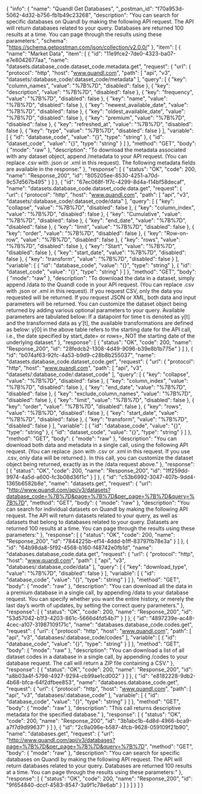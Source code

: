 {
  "info": {
    "name": "Quandl Get Databases",
    "_postman_id": "f70a953d-5062-4d32-b756-fb1b49c23268",
    "description": "You can search for specific databases on Quandl by making the following API request.  The API will return databases related to your query. Databases are returned 100 results at a time. You can page through the results using these parameters:",
    "schema": "https://schema.getpostman.com/json/collection/v2.0.0/"
  },
  "item": [
    {
      "name": "Market Data",
      "item": [
        {
          "id": "11e9fce2-7de0-4323-ba07-e7e8042677aa",
          "name": "datasets.database_code.dataset_code.metadata.get",
          "request": {
            "url": {
              "protocol": "http",
              "host": "www.quandl.com",
              "path": [
                "api",
                "v3",
                "datasets/:database_code/:dataset_code/metadata"
              ],
              "query": [
                {
                  "key": "column_names",
                  "value": "%7B%7D",
                  "disabled": false
                },
                {
                  "key": "description",
                  "value": "%7B%7D",
                  "disabled": false
                },
                {
                  "key": "frequency",
                  "value": "%7B%7D",
                  "disabled": false
                },
                {
                  "key": "name",
                  "value": "%7B%7D",
                  "disabled": false
                },
                {
                  "key": "newest_available_date",
                  "value": "%7B%7D",
                  "disabled": false
                },
                {
                  "key": "oldest_available_date",
                  "value": "%7B%7D",
                  "disabled": false
                },
                {
                  "key": "premium",
                  "value": "%7B%7D",
                  "disabled": false
                },
                {
                  "key": "refreshed_at",
                  "value": "%7B%7D",
                  "disabled": false
                },
                {
                  "key": "type",
                  "value": "%7B%7D",
                  "disabled": false
                }
              ],
              "variable": [
                {
                  "id": "database_code",
                  "value": "{}",
                  "type": "string"
                },
                {
                  "id": "dataset_code",
                  "value": "{}",
                  "type": "string"
                }
              ]
            },
            "method": "GET",
            "body": {
              "mode": "raw"
            },
            "description": "To download the metadata associated with any dataset object, append /metadata to your API request. (You can replace .csv with .json or .xml in this request). The following metadata fields are available in the response:"
          },
          "response": [
            {
              "status": "OK",
              "code": 200,
              "name": "Response_200",
              "id": "805205ee-8530-4251-a70d-9c57d567b495"
            }
          ]
        },
        {
          "id": "67ec068f-1f7c-4299-8d4a-f14bf58decaf",
          "name": "datasets.database_code.dataset_code.data.get",
          "request": {
            "url": {
              "protocol": "http",
              "host": "www.quandl.com",
              "path": [
                "api",
                "v3",
                "datasets/:database_code/:dataset_code/data"
              ],
              "query": [
                {
                  "key": "collapse",
                  "value": "%7B%7D",
                  "disabled": false
                },
                {
                  "key": "column_index",
                  "value": "%7B%7D",
                  "disabled": false
                },
                {
                  "key": "Cumulative",
                  "value": "%7B%7D",
                  "disabled": false
                },
                {
                  "key": "end_date",
                  "value": "%7B%7D",
                  "disabled": false
                },
                {
                  "key": "limit",
                  "value": "%7B%7D",
                  "disabled": false
                },
                {
                  "key": "order",
                  "value": "%7B%7D",
                  "disabled": false
                },
                {
                  "key": "Row-on-row",
                  "value": "%7B%7D",
                  "disabled": false
                },
                {
                  "key": "rows",
                  "value": "%7B%7D",
                  "disabled": false
                },
                {
                  "key": "Start",
                  "value": "%7B%7D",
                  "disabled": false
                },
                {
                  "key": "start_date",
                  "value": "%7B%7D",
                  "disabled": false
                },
                {
                  "key": "transform",
                  "value": "%7B%7D",
                  "disabled": false
                }
              ],
              "variable": [
                {
                  "id": "database_code",
                  "value": "{}",
                  "type": "string"
                },
                {
                  "id": "dataset_code",
                  "value": "{}",
                  "type": "string"
                }
              ]
            },
            "method": "GET",
            "body": {
              "mode": "raw"
            },
            "description": "To download the data in a dataset, simply append /data to the Quandl code in your API request. (You can replace .csv with .json or .xml in this request). If you request CSV, only the data you requested will be returned.  If you request JSON or XML, both data and input parameters will be returned. You can customize the dataset object being returned by adding various optional parameters to your query. Available parameters are tabulated below: If a datapoint for time t is denoted as y[t] and the transformed data as y’[t], the available transformations are defined as below: y[0] in the above table refers to the starting date for the API call, i.e., the date specified by start_date= or rows=, NOT the starting date of the underlying dataset."
          },
          "response": [
            {
              "status": "OK",
              "code": 200,
              "name": "Response_200",
              "id": "28fedcb2-1308-4d49-9096-b39e8b1b775e"
            }
          ]
        },
        {
          "id": "b074af63-92fc-4a53-b9d9-c28b8b255037",
          "name": "datasets.database_code.dataset_code.get",
          "request": {
            "url": {
              "protocol": "http",
              "host": "www.quandl.com",
              "path": [
                "api",
                "v3",
                "datasets/:database_code/:dataset_code"
              ],
              "query": [
                {
                  "key": "collapse",
                  "value": "%7B%7D",
                  "disabled": false
                },
                {
                  "key": "column_index",
                  "value": "%7B%7D",
                  "disabled": false
                },
                {
                  "key": "end_date",
                  "value": "%7B%7D",
                  "disabled": false
                },
                {
                  "key": "exclude_column_names",
                  "value": "%7B%7D",
                  "disabled": false
                },
                {
                  "key": "limit",
                  "value": "%7B%7D",
                  "disabled": false
                },
                {
                  "key": "order",
                  "value": "%7B%7D",
                  "disabled": false
                },
                {
                  "key": "rows",
                  "value": "%7B%7D",
                  "disabled": false
                },
                {
                  "key": "start_date",
                  "value": "%7B%7D",
                  "disabled": false
                },
                {
                  "key": "transform",
                  "value": "%7B%7D",
                  "disabled": false
                }
              ],
              "variable": [
                {
                  "id": "database_code",
                  "value": "{}",
                  "type": "string"
                },
                {
                  "id": "dataset_code",
                  "value": "{}",
                  "type": "string"
                }
              ]
            },
            "method": "GET",
            "body": {
              "mode": "raw"
            },
            "description": "You can download both data and metadata in a single call, using the following API request. (You can replace .json with .csv or .xml in this request.  If you use .csv, only data will be returned.). In this call, you can customize the dataset object being returned, exactly as in the /data request above."
          },
          "response": [
            {
              "status": "OK",
              "code": 200,
              "name": "Response_200",
              "id": "1ff259dd-9974-4a5d-a600-fc3b08d36f1c"
            }
          ]
        },
        {
          "id": "c53b6992-3047-407b-9dd4-1365b6582b8e",
          "name": "datasets.get",
          "request": {
            "url": "http://www.quandl.com/api/v3/datasets?database_code=%7B%7D&page=%7B%7D&per_page=%7B%7D&query=%7B%7D",
            "method": "GET",
            "body": {
              "mode": "raw"
            },
            "description": "You can search for individual datasets on Quandl by making the following API request.  The API will return datasets related to your query, as well as datasets that belong to databases related to your query.  Datasets are returned 100 results at a time. You can page through the results using these parameters:"
          },
          "response": [
            {
              "status": "OK",
              "code": 200,
              "name": "Response_200",
              "id": "7844225b-ef14-4ddd-b1ff-83797fb78e3a"
            }
          ]
        },
        {
          "id": "64b98da8-5f92-4568-b160-f48742e0fb1d",
          "name": "databases.database_code.data.get",
          "request": {
            "url": {
              "protocol": "http",
              "host": "www.quandl.com",
              "path": [
                "api",
                "v3",
                "databases/:database_code/data"
              ],
              "query": [
                {
                  "key": "download_type",
                  "value": "%7B%7D",
                  "disabled": false
                }
              ],
              "variable": [
                {
                  "id": "database_code",
                  "value": "{}",
                  "type": "string"
                }
              ]
            },
            "method": "GET",
            "body": {
              "mode": "raw"
            },
            "description": "You can download all the data in a premium database in a single call, by appending /data to your database request. You can specify whether you want the entire history, or merely the last day’s worth of updates, by setting the correct query parameters."
          },
          "response": [
            {
              "status": "OK",
              "code": 200,
              "name": "Response_200",
              "id": "53d57042-b1f3-4203-861c-5666d4fd54b7"
            }
          ]
        },
        {
          "id": "4897239e-ac48-4cec-a107-31987109171c",
          "name": "databases.database_code.codes.get",
          "request": {
            "url": {
              "protocol": "http",
              "host": "www.quandl.com",
              "path": [
                "api",
                "v3",
                "databases/:database_code/codes"
              ],
              "variable": [
                {
                  "id": "database_code",
                  "value": "{}",
                  "type": "string"
                }
              ]
            },
            "method": "GET",
            "body": {
              "mode": "raw"
            },
            "description": "You can download a list of all dataset codes in a database in a single call, by appending /codes to your database request. The call will return a ZIP file containing a CSV."
          },
          "response": [
            {
              "status": "OK",
              "code": 200,
              "name": "Response_200",
              "id": "a8b03a4f-5798-4927-9294-cb99ae1cd002"
            }
          ]
        },
        {
          "id": "e8182228-9db2-4b68-bfca-64f2dfbee853",
          "name": "databases.database_code.get",
          "request": {
            "url": {
              "protocol": "http",
              "host": "www.quandl.com",
              "path": [
                "api",
                "v3",
                "databases/:database_code"
              ],
              "variable": [
                {
                  "id": "database_code",
                  "value": "{}",
                  "type": "string"
                }
              ]
            },
            "method": "GET",
            "body": {
              "mode": "raw"
            },
            "description": "This call returns descriptive metadata for the specified database."
          },
          "response": [
            {
              "status": "OK",
              "code": 200,
              "name": "Response_200",
              "id": "3b1abc1b-4d8d-4966-bca9-a7f7d9d99637"
            }
          ]
        },
        {
          "id": "2c9a096e-b587-4fcb-9628-059109f21b90",
          "name": "databases.get",
          "request": {
            "url": "http://www.quandl.com/api/v3/databases?page=%7B%7D&per_page=%7B%7D&query=%7B%7D",
            "method": "GET",
            "body": {
              "mode": "raw"
            },
            "description": "You can search for specific databases on Quandl by making the following API request.  The API will return databases related to your query. Databases are returned 100 results at a time. You can page through the results using these parameters:"
          },
          "response": [
            {
              "status": "OK",
              "code": 200,
              "name": "Response_200",
              "id": "9f654840-dccf-4583-8547-3a9f1c78e6ab"
            }
          ]
        }
      ]
    }
  ]
}